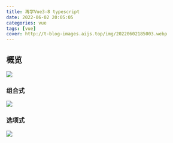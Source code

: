 ```yaml
---
title: 再学Vue3-8 typescript
date: 2022-06-02 20:05:05
categories: vue
tags: [vue]
cover: http://t-blog-images.aijs.top/img/20220602185003.webp
---
```


## 概览

![](http://t-blog-images.aijs.top/img/20220602201222.webp)

### 组合式
![](http://t-blog-images.aijs.top/img/20220602201022.webp)

### 选项式

![](http://t-blog-images.aijs.top/img/20220602201032.webp)

